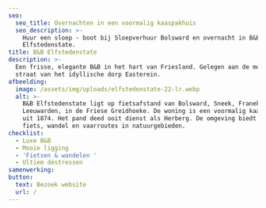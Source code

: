 ```yaml
---
seo:
  seo_title: Overnachten in een voormalig kaaspakhuis
  seo_description: >-
    Huur een sloep - boot bij Sloepverhuur Bolsward en overnacht in B&B
    Elfstedenstate.
title: B&B Elfstedenstate
description: >-
  Een frisse, elegante B&B in het hart van Friesland. Gelegen aan de mooiste
  straat van het idyllische dorp Easterein.
afbeelding:
  image: /assets/img/uploads/elfstedenstate-22-lr.webp
  alt: >-
    B&B Elfstedenstate ligt op fietsafstand van Bolsward, Sneek, Franeker en
    Leeuwarden, in de Friese Greidhoeke. De woning is een voormalig kaaspakhuis
    uit 1874. Het pand deed ooit dienst als Herberg. De omgeving biedt prachtige
    fiets, wandel en vaarroutes in natuurgebieden.
checklist:
  - Luxe B&B
  - Mooie ligging
  - 'Fietsen & wandelen '
  - Ultiem déstressen
samenwerking:
button:
  text: Bezoek website
  url: /
---
```

